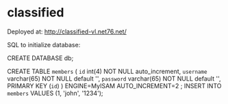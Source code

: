 # classified

Deployed at: http://classified-vl.net76.net/

SQL to initialize database:

CREATE DATABASE db;

CREATE TABLE `members` (
`id` int(4) NOT NULL auto_increment,
`username` varchar(65) NOT NULL default '',
`password` varchar(65) NOT NULL default '',
PRIMARY KEY (`id`)
) ENGINE=MyISAM AUTO_INCREMENT=2 ;
INSERT INTO `members` VALUES (1, 'john', '1234');